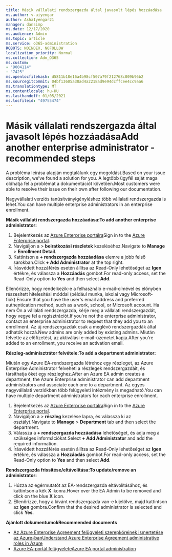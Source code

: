 ```yaml
---
title: Másik vállalati rendszergazda által javasolt lépés hozzáadása
ms.author: v-aiyengar
author: AshaIyengar21
manager: dansimp
ms.date: 12/17/2020
ms.audience: Admin
ms.topic: article
ms.service: o365-administration
ROBOTS: NOINDEX, NOFOLLOW
localization_priority: Normal
ms.collection: Adm_O365
ms.custom:
- "9004114"
- "7425"
ms.openlocfilehash: d5811b18e16a4b98cf507a79f212768c009b96b2
ms.sourcegitcommit: 04bf13605a30ad4a2218ad9e94dcffcee4cc9aa6
ms.translationtype: MT
ms.contentlocale: hu-HU
ms.lasthandoff: 01/05/2021
ms.locfileid: "49755474"
---
```

# <a name="add-another-enterprise-administrator---recommended-steps"></a><span data-ttu-id="6fbc6-102">Másik vállalati rendszergazda által javasolt lépés hozzáadása</span><span class="sxs-lookup"><span data-stu-id="6fbc6-102">Add another enterprise administrator - recommended steps</span></span>

<span data-ttu-id="6fbc6-103">A probléma leírása alapján megtalálunk egy megoldást.</span><span class="sxs-lookup"><span data-stu-id="6fbc6-103">Based on your issue description, we’ve found a solution for you.</span></span> <span data-ttu-id="6fbc6-104">A legtöbb ügyfél saját maga oldhatja fel a problémát a dokumentációt követően.</span><span class="sxs-lookup"><span data-stu-id="6fbc6-104">Most customers were able to resolve their issue on their own after following our documentation.</span></span>

<span data-ttu-id="6fbc6-105">Nagyvállalati verziós tanúsítványigényléshez több vállalati rendszergazda is lehet.</span><span class="sxs-lookup"><span data-stu-id="6fbc6-105">You can have multiple enterprise administrators in an enterprise enrollment.</span></span>

<span data-ttu-id="6fbc6-106">**Másik vállalati rendszergazda hozzáadása:**</span><span class="sxs-lookup"><span data-stu-id="6fbc6-106">**To add another enterprise administrator:**</span></span>

1. <span data-ttu-id="6fbc6-107">Bejelentkezés az [Azure Enterprise portálra](https://ea.azure.com/)</span><span class="sxs-lookup"><span data-stu-id="6fbc6-107">Sign in to the [Azure Enterprise portal](https://ea.azure.com/).</span></span>
1. <span data-ttu-id="6fbc6-108">Navigáljon a  >  **beiratkozási részletek** kezeléséhez.</span><span class="sxs-lookup"><span data-stu-id="6fbc6-108">Navigate to **Manage** > **Enrollment Detail**.</span></span>
1. <span data-ttu-id="6fbc6-109">Kattintson a **+ rendszergazda hozzáadása** elemre a jobb felső sarokban.</span><span class="sxs-lookup"><span data-stu-id="6fbc6-109">Click **+ Add Administrator** at the top right.</span></span>
1. <span data-ttu-id="6fbc6-110">Írásvédett hozzáférés esetén állítsa az Read-Only lehetőséget az **Igen** értékre, és válassza a **Hozzáadás** gombot.</span><span class="sxs-lookup"><span data-stu-id="6fbc6-110">For read-only access, set the Read-Only option to **Yes** and then select **Add**.</span></span>

<span data-ttu-id="6fbc6-111">Ellenőrizze, hogy rendelkezik-e a felhasználó e-mail-címével és előnyben részesített hitelesítési móddal (például munka, iskolai vagy Microsoft-fiók).</span><span class="sxs-lookup"><span data-stu-id="6fbc6-111">Ensure that you have the user's email address and preferred authentication method, such as a work, school, or Microsoft account.</span></span> <span data-ttu-id="6fbc6-112">Ha nem Ön a vállalati rendszergazda, kérje meg a vállalati rendszergazdát, hogy vegye fel a regisztrációt.</span><span class="sxs-lookup"><span data-stu-id="6fbc6-112">If you're not the enterprise administrator, contact an enterprise administrator to request that they add you to an enrollment.</span></span> <span data-ttu-id="6fbc6-113">Az új rendszergazdák csak a meglévő rendszergazdák által adhatók hozzá.</span><span class="sxs-lookup"><span data-stu-id="6fbc6-113">New admins are only added by existing admins.</span></span> <span data-ttu-id="6fbc6-114">Miután felvette az előfizetést, az aktiválási e-mail-üzenetet kapja.</span><span class="sxs-lookup"><span data-stu-id="6fbc6-114">After you're added to an enrollment, you receive an activation email.</span></span>

<span data-ttu-id="6fbc6-115">**Részleg-adminisztrátor felvétele:**</span><span class="sxs-lookup"><span data-stu-id="6fbc6-115">**To add a department administrator:**</span></span>

<span data-ttu-id="6fbc6-116">Miután egy Azure EA-rendszergazda létrehoz egy részleget, az Azure Enterprise Administrator felveheti a részlegek rendszergazdáit, és társíthatja őket egy részleghez.</span><span class="sxs-lookup"><span data-stu-id="6fbc6-116">After an Azure EA admin creates a department, the Azure Enterprise administrator can add department administrators and associate each one to a department.</span></span> <span data-ttu-id="6fbc6-117">Az egyes nagyvállalati verziókban több felügyeleti intézmény is megadható.</span><span class="sxs-lookup"><span data-stu-id="6fbc6-117">You can have multiple department administrators for each enterprise enrollment.</span></span>

1. <span data-ttu-id="6fbc6-118">Bejelentkezés az [Azure Enterprise portálra](https://ea.azure.com/)</span><span class="sxs-lookup"><span data-stu-id="6fbc6-118">Sign in to the [Azure Enterprise portal](https://ea.azure.com/).</span></span>
1. <span data-ttu-id="6fbc6-119">Navigáljon a  >  **részleg** kezelése lapra, és válassza ki az osztályt.</span><span class="sxs-lookup"><span data-stu-id="6fbc6-119">Navigate to **Manage** > **Department** tab and then select the department.</span></span>
1. <span data-ttu-id="6fbc6-120">Válassza a **+ rendszergazda hozzáadása** lehetőséget, és adja meg a szükséges információkat.</span><span class="sxs-lookup"><span data-stu-id="6fbc6-120">Select **+ Add Administrator** and add the required information.</span></span>
1. <span data-ttu-id="6fbc6-121">Írásvédett hozzáférés esetén állítsa az Read-Only lehetőséget az **Igen** értékre, és válassza a **Hozzáadás** gombot.</span><span class="sxs-lookup"><span data-stu-id="6fbc6-121">For read-only access, set the Read-Only option to **Yes** and then select **Add**.</span></span>

<span data-ttu-id="6fbc6-122">**Rendszergazda frissítése/eltávolítása:**</span><span class="sxs-lookup"><span data-stu-id="6fbc6-122">**To update/remove an administrator:**</span></span>

1. <span data-ttu-id="6fbc6-123">Húzza az egérmutatót az EA-rendszergazda eltávolításához, és kattintson a kék **X** ikonra.</span><span class="sxs-lookup"><span data-stu-id="6fbc6-123">Hover over the EA Admin to be removed and click on the blue **X** icon.</span></span>
1. <span data-ttu-id="6fbc6-124">Ellenőrizze, hogy a kívánt rendszergazda van-e kijelölve, majd kattintson az **Igen** gombra.</span><span class="sxs-lookup"><span data-stu-id="6fbc6-124">Confirm that the desired administrator is selected and click **Yes**.</span></span>

<span data-ttu-id="6fbc6-125">**Ajánlott dokumentumok**</span><span class="sxs-lookup"><span data-stu-id="6fbc6-125">**Recommended documents**</span></span>

- [<span data-ttu-id="6fbc6-126">Az Azure Enterprise Agreement felügyeleti szerepköreinek ismertetése az Azure-ban</span><span class="sxs-lookup"><span data-stu-id="6fbc6-126">Understand Azure Enterprise Agreement administrative roles in Azure</span></span>](https://docs.microsoft.com/azure/billing/billing-understand-ea-roles)
- [<span data-ttu-id="6fbc6-127">Azure EA-portál felügyelete</span><span class="sxs-lookup"><span data-stu-id="6fbc6-127">Azure EA portal administration</span></span>](https://docs.microsoft.com/azure/billing/billing-ea-portal-administration)
